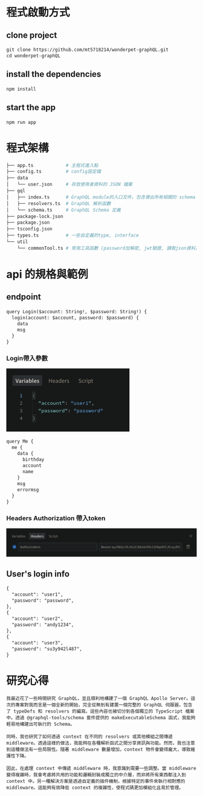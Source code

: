 # 程式啟動方式
## clone project
```
git clone https://github.com/mt5718214/wonderpet-graphQL.git
cd wonderpet-graphQL
```
## install the dependencies
```
npm install
```

## start the app
```
npm run app
```

# 程式架構
```bash
├── app.ts            # 主程式進入點
├── config.ts         # config設定檔
├── data
│   └── user.json     # 存放使用者資料的 JSON 檔案
├── gql
│   ├── index.ts      # GraphQL module的入口文件，包含導出所有相關的 schema 和 resolvers
│   ├── resolvers.ts  # GraphQL 解析函數
│   └── schema.ts     # GraphQL Schema 定義
├── package-lock.json
├── package.json
├── tsconfig.json
├── types.ts          # 一些自定義的type, interface
└── util
    └── commonTool.ts # 常用工具函數 (password加解密, jwt驗證, 讀取json資料)
```

# api 的規格與範例
## endpoint
```
query Login($account: String!, $password: String!) {
  login(account: $account, password: $password) {
    data
    msg
  }
}
```
### Login帶入參數
![](./doc/img/login.png)

```
query Me {
  me {
    data {
      birthday
      account
      name
    }
    msg
    errormsg
  }
}
```
### Headers Authorization 帶入token
![](./doc/img/token.png)

## User's login info
```
{
  "account": "user1",
  "password": "password",
},
{
  "account": "user2",
  "password": "andy1234",
},
{
  "account": "user3",
  "password": "su3y942l487",
}
```

# 研究心得
```
我最近花了一些時間研究 GraphQL，並且順利地構建了一個 GraphQL Apollo Server。這次的專案對我而言是一個全新的開始，完全從無到有建置一個完整的 GraphQL 伺服器，包含了 typeDefs 和 resolvers 的編寫。這些內容也被切分到各個獨立的 TypeScript 檔案中。透過 @graphql-tools/schema 套件提供的 makeExecutableSchema 函式，我能夠輕易地構建出可執行的 Schema。

同時，我也研究了如何透過 context 在不同的 resolvers 或其他模組之間傳遞 middleware。透過這樣的做法，我能夠在各種解析函式之間分享資訊與功能。然而，我也注意到這種做法有一些局限性。隨著 middleware 數量增加，context 物件會變得龐大，導致維護性下降。

因此，在處理 context 中傳遞 middleware 時，我意識到需要一些調整。當 middleware 變得複雜時，我會考慮將共用的功能和邏輯封裝成獨立的中介層，而非將所有東西都注入到 context 中。另一種解決方案是透過自定義的插件機制，根據特定的事件來執行相對應的 middleware。這能夠有效降低 context 的複雜性，使程式碼更加模組化且易於管理。
```

